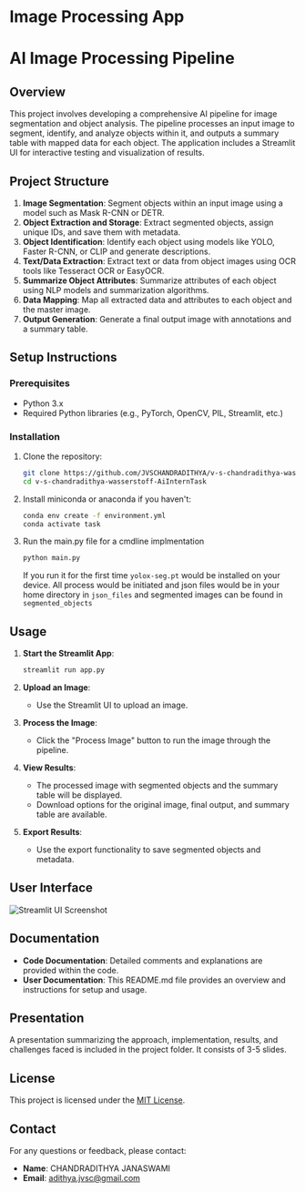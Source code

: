 # Image Processing App
 
# AI Image Processing Pipeline

## Overview

This project involves developing a comprehensive AI pipeline for image segmentation and object analysis. The pipeline processes an input image to segment, identify, and analyze objects within it, and outputs a summary table with mapped data for each object. The application includes a Streamlit UI for interactive testing and visualization of results.

## Project Structure

1. **Image Segmentation**: Segment objects within an input image using a model such as Mask R-CNN or DETR.
2. **Object Extraction and Storage**: Extract segmented objects, assign unique IDs, and save them with metadata.
3. **Object Identification**: Identify each object using models like YOLO, Faster R-CNN, or CLIP and generate descriptions.
4. **Text/Data Extraction**: Extract text or data from object images using OCR tools like Tesseract OCR or EasyOCR.
5. **Summarize Object Attributes**: Summarize attributes of each object using NLP models and summarization algorithms.
6. **Data Mapping**: Map all extracted data and attributes to each object and the master image.
7. **Output Generation**: Generate a final output image with annotations and a summary table.

## Setup Instructions

### Prerequisites

- Python 3.x
- Required Python libraries (e.g., PyTorch, OpenCV, PIL, Streamlit, etc.)

### Installation

1. Clone the repository:
    ```bash
    git clone https://github.com/JVSCHANDRADITHYA/v-s-chandradithya-wasserstoff-AiInternTask.git
    cd v-s-chandradithya-wasserstoff-AiInternTask
    ```

2. Install miniconda or anaconda if you haven't:
    ```bash
    conda env create -f environment.yml
    conda activate task
    ```

3. Run the main.py file for a cmdline implmentation 
    ```bash
    python main.py
    ```
    If you run it for the first time `yolox-seg.pt` would be installed on your device. All process would be initiated and json files would be in your home directory in `json_files` and segmented images can be found in `segmented_objects`

## Usage

1. **Start the Streamlit App**:
    ```bash
    streamlit run app.py
    ```

2. **Upload an Image**:
    - Use the Streamlit UI to upload an image.

3. **Process the Image**:
    - Click the "Process Image" button to run the image through the pipeline.

4. **View Results**:
    - The processed image with segmented objects and the summary table will be displayed.
    - Download options for the original image, final output, and summary table are available.

5. **Export Results**:
    - Use the export functionality to save segmented objects and metadata.

## User Interface 
![Streamlit UI Screenshot](model.png)


## Documentation

- **Code Documentation**: Detailed comments and explanations are provided within the code.
- **User Documentation**: This README.md file provides an overview and instructions for setup and usage.

## Presentation

A presentation summarizing the approach, implementation, results, and challenges faced is included in the project folder. It consists of 3-5 slides.

## License

This project is licensed under the [MIT License](LICENSE).

## Contact

For any questions or feedback, please contact:

- **Name**: CHANDRADITHYA JANASWAMI
- **Email**: adithya.jvsc@gmail.com
